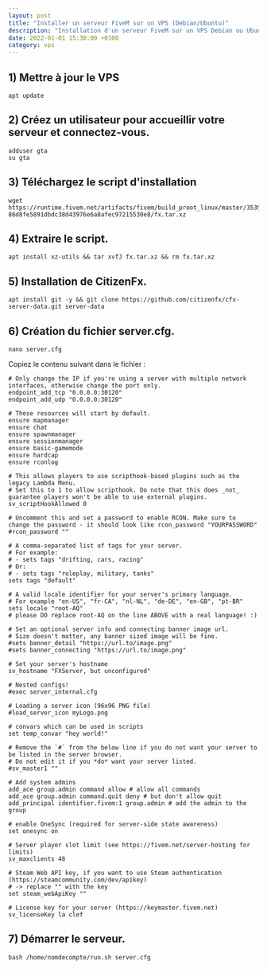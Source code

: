 ```yaml
---
layout: post
title: "Installer un serveur FiveM sur un VPS (Debian/Ubuntu)"
description: "Installation d'un serveur FiveM sur un VPS Debian ou Ubuntu"
date: 2022-01-01 15:30:00 +0100
category: vps
---
```


## 1) Mettre à jour le VPS

`apt update`

## 2) Créez un utilisateur pour accueillir votre serveur et connectez-vous.

```
adduser gta
su gta
```

## 3) Téléchargez le script d'installation

```
wget https://runtime.fivem.net/artifacts/fivem/build_proot_linux/master/3539-86d8fe5891dbdc38d43976e6a8afec97215530e8/fx.tar.xz
```

## 4) Extraire le script.

`apt install xz-utils && tar xvfJ fx.tar.xz && rm fx.tar.xz`

## 5) Installation de CitizenFx.
```
apt install git -y && git clone https://github.com/citizenfx/cfx-server-data.git server-data
```
## 6) Création du fichier server.cfg.

`nano server.cfg`

Copiez le contenu suivant dans le fichier :
```
# Only change the IP if you're using a server with multiple network interfaces, otherwise change the port only.
endpoint_add_tcp "0.0.0.0:30120"
endpoint_add_udp "0.0.0.0:30120"

# These resources will start by default.
ensure mapmanager
ensure chat
ensure spawnmanager
ensure sessionmanager
ensure basic-gamemode
ensure hardcap
ensure rconlog

# This allows players to use scripthook-based plugins such as the legacy Lambda Menu.
# Set this to 1 to allow scripthook. Do note that this does _not_ guarantee players won't be able to use external plugins.
sv_scriptHookAllowed 0

# Uncomment this and set a password to enable RCON. Make sure to change the password - it should look like rcon_password "YOURPASSWORD"
#rcon_password ""

# A comma-separated list of tags for your server.
# For example:
# - sets tags "drifting, cars, racing"
# Or:
# - sets tags "roleplay, military, tanks"
sets tags "default"

# A valid locale identifier for your server's primary language.
# For example "en-US", "fr-CA", "nl-NL", "de-DE", "en-GB", "pt-BR"
sets locale "root-AQ" 
# please DO replace root-AQ on the line ABOVE with a real language! :)

# Set an optional server info and connecting banner image url.
# Size doesn't matter, any banner sized image will be fine.
#sets banner_detail "https://url.to/image.png"
#sets banner_connecting "https://url.to/image.png"

# Set your server's hostname
sv_hostname "FXServer, but unconfigured"

# Nested configs!
#exec server_internal.cfg

# Loading a server icon (96x96 PNG file)
#load_server_icon myLogo.png

# convars which can be used in scripts
set temp_convar "hey world!"

# Remove the `#` from the below line if you do not want your server to be listed in the server browser.
# Do not edit it if you *do* want your server listed.
#sv_master1 ""

# Add system admins
add_ace group.admin command allow # allow all commands
add_ace group.admin command.quit deny # but don't allow quit
add_principal identifier.fivem:1 group.admin # add the admin to the group

# enable OneSync (required for server-side state awareness)
set onesync on

# Server player slot limit (see https://fivem.net/server-hosting for limits)
sv_maxclients 48

# Steam Web API key, if you want to use Steam authentication (https://steamcommunity.com/dev/apikey)
# -> replace "" with the key
set steam_webApiKey ""

# License key for your server (https://keymaster.fivem.net)
sv_licenseKey la clef
```

## 7) Démarrer le serveur.
`bash /home/nomdecompte/run.sh server.cfg`
